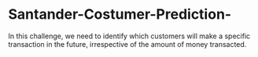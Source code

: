# Santander-Costumer-Prediction-
In this challenge, we need to identify which customers will make a specific transaction in the future, irrespective of the amount of money transacted. 
